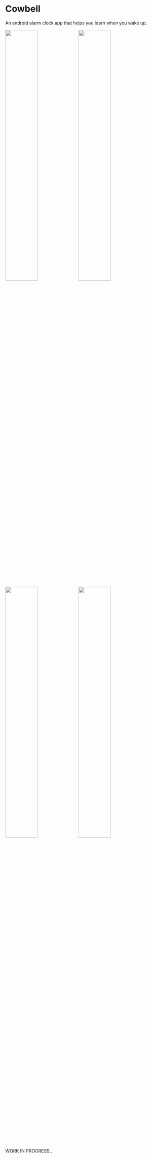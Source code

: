 # Cowbell

An android alarm clock app that helps you learn when you wake up.

<img src="https://cloud.githubusercontent.com/assets/16602140/14996743/56824bee-1130-11e6-8282-98bfa220c32a.png" width="45%"></img> <img src="https://cloud.githubusercontent.com/assets/16602140/14996761/684d77e0-1130-11e6-8bed-dbc0e86f6c47.png" width="45%"></img> <img src="https://cloud.githubusercontent.com/assets/16602140/14996762/684db336-1130-11e6-8b8e-643525c76c2c.png" width="45%"></img> <img src="https://cloud.githubusercontent.com/assets/16602140/14996763/684e7abe-1130-11e6-8484-d2cff5e84014.png" width="45%"></img> 

WORK IN PROGRESS..
